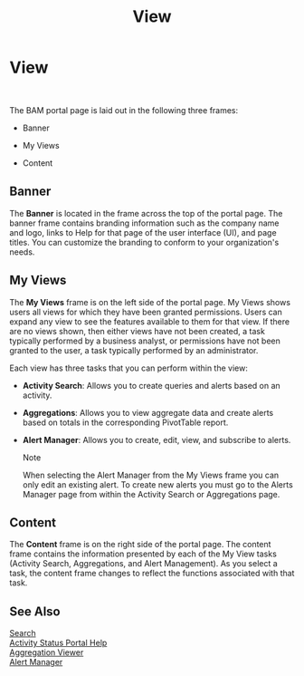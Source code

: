 ﻿---
title: View
TOCTitle: View
ms:assetid: 7c789f7f-f385-4c9a-9286-beb2c9d6aac4
ms:mtpsurl: https://msdn.microsoft.com/en-us/library/Aa560978(v=BTS.80)
ms:contentKeyID: 51529149
ms.date: 08/30/2017
mtps_version: v=BTS.80
f1_keywords:
- bts06.bam.portal.view
---

# View

 

The BAM portal page is laid out in the following three frames:

  - Banner

  - My Views

  - Content

## Banner

The **Banner** is located in the frame across the top of the portal page. The banner frame contains branding information such as the company name and logo, links to Help for that page of the user interface (UI), and page titles. You can customize the branding to conform to your organization's needs.

## My Views

The **My Views** frame is on the left side of the portal page. My Views shows users all views for which they have been granted permissions. Users can expand any view to see the features available to them for that view. If there are no views shown, then either views have not been created, a task typically performed by a business analyst, or permissions have not been granted to the user, a task typically performed by an administrator.

Each view has three tasks that you can perform within the view:

  - **Activity Search**: Allows you to create queries and alerts based on an activity.

  - **Aggregations**: Allows you to view aggregate data and create alerts based on totals in the corresponding PivotTable report.

  - **Alert Manager**: Allows you to create, edit, view, and subscribe to alerts.
    

    > [!NOTE]
    > <P>When selecting the Alert Manager from the My Views frame you can only edit an existing alert. To create new alerts you must go to the Alerts Manager page from within the Activity Search or Aggregations page.</P>



## Content

The **Content** frame is on the right side of the portal page. The content frame contains the information presented by each of the My View tasks (Activity Search, Aggregations, and Alert Management). As you select a task, the content frame changes to reflect the functions associated with that task.

## See Also

[Search](search.md)  
[Activity Status Portal Help](activity-status-portal-help.md)  
[Aggregation Viewer](aggregation-viewer.md)  
[Alert Manager](alert-manager.md)

